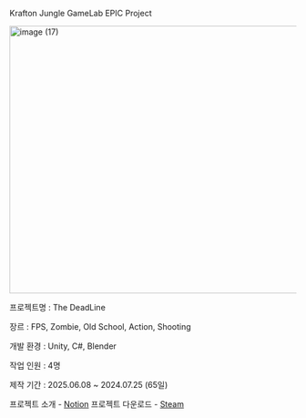 Krafton Jungle GameLab EPIC Project

<img width="994" height="470" alt="image (17)" src="https://github.com/user-attachments/assets/2e41c1c6-c975-4541-8c26-148c70fee18a" />

프로젝트명 : The DeadLine

장르 : FPS, Zombie, Old School, Action, Shooting

개발 환경 : Unity, C#, Blender

작업 인원 : 4명

제작 기간 : 2025.06.08 ~ 2024.07.25 (65일)


프로젝트 소개 - [Notion](https://foxdaniel0813.notion.site/The-DeadLine-24bffa670d26809b9eaad80c76e427f3?source=copy_link)
프로젝트 다운로드 - [Steam](https://store.steampowered.com/app/3827830/The_DeadLine/)
